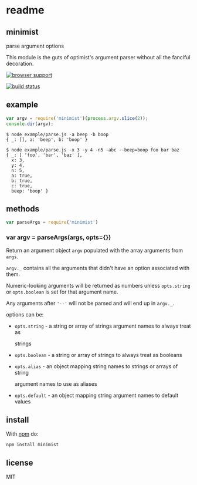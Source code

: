 # readme

## minimist

parse argument options

This module is the guts of optimist's argument parser without all the fanciful decoration.

[![browser support](https://ci.testling.com/substack/minimist.png)](http://ci.testling.com/substack/minimist)

[![build status](https://secure.travis-ci.org/substack/minimist.png)](http://travis-ci.org/substack/minimist)

## example

```javascript
var argv = require('minimist')(process.argv.slice(2));
console.dir(argv);
```

```text
$ node example/parse.js -a beep -b boop
{ _: [], a: 'beep', b: 'boop' }
```

```text
$ node example/parse.js -x 3 -y 4 -n5 -abc --beep=boop foo bar baz
{ _: [ 'foo', 'bar', 'baz' ],
  x: 3,
  y: 4,
  n: 5,
  a: true,
  b: true,
  c: true,
  beep: 'boop' }
```

## methods

```javascript
var parseArgs = require('minimist')
```

### var argv = parseArgs\(args, opts={}\)

Return an argument object `argv` populated with the array arguments from `args`.

`argv._` contains all the arguments that didn't have an option associated with them.

Numeric-looking arguments will be returned as numbers unless `opts.string` or `opts.boolean` is set for that argument name.

Any arguments after `'--'` will not be parsed and will end up in `argv._`.

options can be:

* `opts.string` - a string or array of strings argument names to always treat as

  strings

* `opts.boolean` - a string or array of strings to always treat as booleans
* `opts.alias` - an object mapping string names to strings or arrays of string

  argument names to use as aliases

* `opts.default` - an object mapping string argument names to default values

## install

With [npm](https://npmjs.org) do:

```text
npm install minimist
```

## license

MIT

